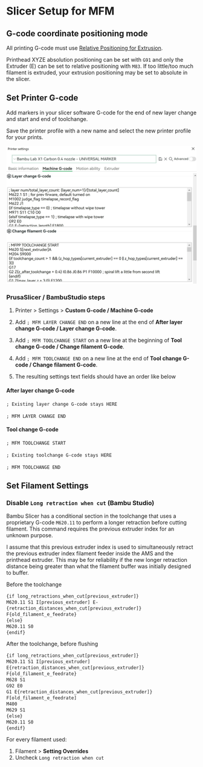 # Slicer Setup for MFM

## G-code coordinate positioning mode

All printing G-code must use [Relative Positioning for Extrusion](https://www.ideamaker.io/dictionaryDetail.html?name=Relative%20Extrusion&category_name=Printer%20Settings).

Printhead XYZE absolution positioning can be set with `G91` and only the Extruder (E) can be set to relative positioning with `M83`. If too little/too much filament is extruded, your extrusion positioning may be set to absolute in the slicer.

## Set Printer G-code

Add markers in your slicer software G-code for the end of new layer change and start and end of toolchange.

Save the printer profile with a new name and select the new printer profile for your prints.

![mfm slicer setup](assets/bambustudio-printer-settings.jpg)

### PrusaSlicer / BambuStudio steps

1. Printer > Settings > **Custom G-code / Machine G-code**

2. Add `; MFM LAYER CHANGE END` on a new line at the end of **After layer change G-code / Layer change G-code**.

3. Add `; MFM TOOLCHANGE START`  on a new line at the beginning of **Tool change G-code / Change filament G-code**.

4. Add `; MFM TOOLCHANGE END`  on a new line at the end of **Tool change G-code / Change filament G-code**.

5. The resulting settings text fields should have an order like below

#### After layer change G-code

```gcode
; Existing layer change G-code stays HERE

; MFM LAYER CHANGE END
```

#### Tool change G-code

```gcode
; MFM TOOLCHANGE START

; Existing toolchange G-code stays HERE

; MFM TOOLCHANGE END
```

## Set Filament Settings

### Disable `Long retraction when cut` (Bambu Studio)

Bambu Slicer has a conditional section in the toolchange that uses a proprietary G-code `M620.11` to perform a longer retraction before cutting filament. This command requires the previous extruder index for an unknown purpose. 

I assume that this previous extruder index is used to simultaneously retract the previous extruder index filament feeder inside the AMS and the printhead extruder. This may be for reliability if the new longer retraction distance being greater than what the filament buffer was initially designed to buffer. 

Before the toolchange

```gcode
{if long_retractions_when_cut[previous_extruder]}
M620.11 S1 I[previous_extruder] E-{retraction_distances_when_cut[previous_extruder]} F{old_filament_e_feedrate}
{else}
M620.11 S0
{endif}
```

After the toolchange, before flushing

```gcode
{if long_retractions_when_cut[previous_extruder]}
M620.11 S1 I[previous_extruder] E{retraction_distances_when_cut[previous_extruder]} F{old_filament_e_feedrate}
M628 S1
G92 E0
G1 E{retraction_distances_when_cut[previous_extruder]} F[old_filament_e_feedrate]
M400
M629 S1
{else}
M620.11 S0
{endif}
```

For every filament used:

1. Filament > **Setting Overrides**
2. Uncheck `Long retraction when cut`
